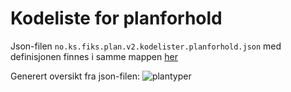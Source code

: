 # Kodeliste for planforhold

Json-filen `no.ks.fiks.plan.v2.kodelister.planforhold.json` med definisjonen finnes i samme mappen [her](no.ks.fiks.plan.v2.kodelister.planforhold.json)

Generert oversikt fra json-filen:
![plantyper](no.ks.fiks.plan.v2.kodelister.planforhold.png)